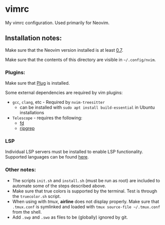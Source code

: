# vimrc

My vimrc configuration. Used primarily for Neovim.

## Installation notes:

Make sure that the Neovim version installed is at least [0.7](https://github.com/neovim/neovim/releases).

Make sure that the contents of this directory are visible in `~/.config/nvim`.

### Plugins:

Make sure that [Plug](https://github.com/junegunn/vim-plug) is installed.

Some external dependencies are required by vim plugins:

- `gcc`, `clang`, etc - Required by `nvim-treesitter`
  - can be installed with `sudo apt install build-essential` in Ubuntu installations
- `Telescope` - requires the following:
  - [fd](https://github.com/sharkdp/fd)
  - [ripgrep](https://github.com/BurntSushi/ripgrep)

### LSP

Individual LSP servers must be installed to enable LSP functionality. Supported languages
can be found [here](https://github.com/neovim/nvim-lspconfig/blob/master/doc/server_configurations.md).

### Other notes:

- The scripts `init.sh` and `install.sh` (must be run as root) are included to automate some of the steps described above.
- Make sure that true colors is supported by the terminal. Test is through the `truecolor.sh` script.
- When using with *tmux*, **airline** does not display properly. Make sure that `.tmux.conf` is symlinked and loaded with `tmux source-file ~/.tmux.conf` from the shell.
- Add `.swp` and `.swo` as files to be (globally) ignored by git. 
